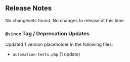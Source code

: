 ## Release Notes



No changesets found.
No changes to release at this time.

### `@since` Tag / Deprecation Updates

Updated 1 version placeholder in the following files:

- `automation-tests.php` (1 update)

